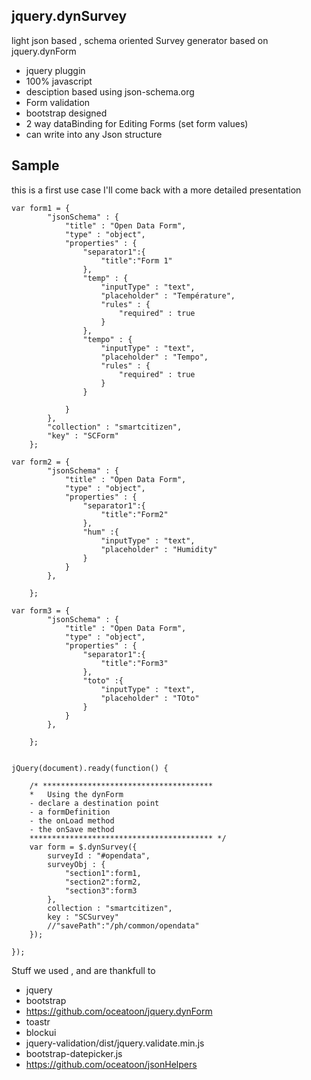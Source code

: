 jquery.dynSurvey
------

light json based , schema oriented Survey generator based on jquery.dynForm
- jquery pluggin
- 100% javascript
- desciption based using json-schema.org
- Form validation
- bootstrap designed 
- 2 way dataBinding for Editing Forms (set form values)
- can write into any Json structure

Sample 
------
this is a first use case 
I'll come back with a more detailed  presentation 

```
var form1 = {
	    "jsonSchema" : {
	        "title" : "Open Data Form",
	        "type" : "object",
	        "properties" : {
	        	"separator1":{
	        		"title":"Form 1"
	        	},
	            "temp" : {
	                "inputType" : "text",
	                "placeholder" : "Température",
	                "rules" : {
						"required" : true
					}
	            },
	            "tempo" : {
	                "inputType" : "text",
	                "placeholder" : "Tempo",
	                "rules" : {
						"required" : true
					}
	            }
	            
	        }
	    },
	    "collection" : "smartcitizen",
	    "key" : "SCForm"
	};

var form2 = {
	    "jsonSchema" : {
	        "title" : "Open Data Form",
	        "type" : "object",
	        "properties" : {
	        	"separator1":{
	        		"title":"Form2"
	        	},
	            "hum" :{
	            	"inputType" : "text",
	            	"placeholder" : "Humidity"
	            }
	        }
	    },
	    
	};

var form3 = {
	    "jsonSchema" : {
	        "title" : "Open Data Form",
	        "type" : "object",
	        "properties" : {
	        	"separator1":{
	        		"title":"Form3"
	        	},
	            "toto" :{
	            	"inputType" : "text",
	            	"placeholder" : "TOto"
	            }
	        }
	    },
	    
	};


jQuery(document).ready(function() {
	
	/* **************************************
	*	Using the dynForm
	- declare a destination point
	- a formDefinition
	- the onLoad method
	- the onSave method
	***************************************** */
	var form = $.dynSurvey({
		surveyId : "#opendata",
		surveyObj : { 
			"section1":form1,
			"section2":form2,
			"section3":form3
		},
		collection : "smartcitizen",
	    key : "SCSurvey"
		//"savePath":"/ph/common/opendata"
	});

});
```

Stuff we used , and are thankfull to
- jquery 
- bootstrap 
- https://github.com/oceatoon/jquery.dynForm
- toastr
- blockui
- jquery-validation/dist/jquery.validate.min.js
- bootstrap-datepicker.js
- https://github.com/oceatoon/jsonHelpers
